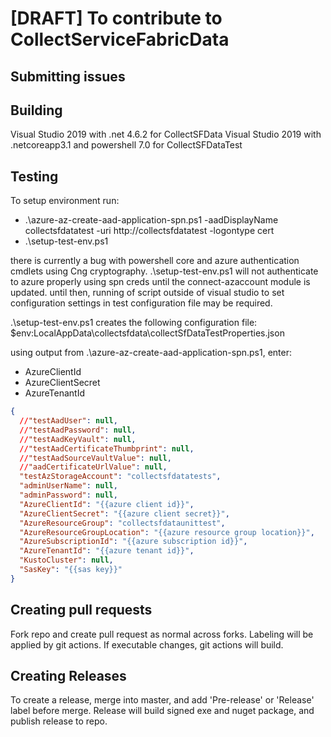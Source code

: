 # [DRAFT] To contribute to CollectServiceFabricData

## Submitting issues

## Building

Visual Studio 2019 with .net 4.6.2 for CollectSFData
Visual Studio 2019 with .netcoreapp3.1 and powershell 7.0 for CollectSFDataTest

## Testing

To setup environment run:
- .\azure-az-create-aad-application-spn.ps1 -aadDisplayName collectsfdatatest -uri http://collectsfdatatest -logontype cert
- .\setup-test-env.ps1

there is currently a bug with powershell core and azure authentication cmdlets using Cng cryptography.
.\setup-test-env.ps1 will not authenticate to azure properly using spn creds until the connect-azaccount module is updated. until then, running of script outside of visual studio to set configuration settings in test configuration file may be required.

.\setup-test-env.ps1 creates the following configuration file: $env:LocalAppData\collectsfdata\collectSfDataTestProperties.json

using output from .\azure-az-create-aad-application-spn.ps1, enter:
- AzureClientId
- AzureClientSecret
- AzureTenantId

```json
{
  //"testAadUser": null,
  //"testAadPassword": null,
  //"testAadKeyVault": null,
  //"testAadCertificateThumbprint": null,
  //"testAadSourceVaultValue": null,
  //"aadCertificateUrlValue": null,
  "testAzStorageAccount": "collectsfdatatests",
  "adminUserName": null,
  "adminPassword": null,
  "AzureClientId": "{{azure client id}}",
  "AzureClientSecret": "{{azure client secret}}",
  "AzureResourceGroup": "collectsfdataunittest",
  "AzureResourceGroupLocation": "{{azure resource group location}}",
  "AzureSubscriptionId": "{{azure subscription id}}",
  "AzureTenantId": "{{azure tenant id}}",
  "KustoCluster": null,
  "SasKey": "{{sas key}}"
}
```

## Creating pull requests

Fork repo and create pull request as normal across forks.
Labeling will be applied by git actions.
If executable changes, git actions will build.

## Creating Releases

To create a release, merge into master, and add 'Pre-release' or 'Release' label before merge.
Release will build signed exe and nuget package, and publish release to repo.